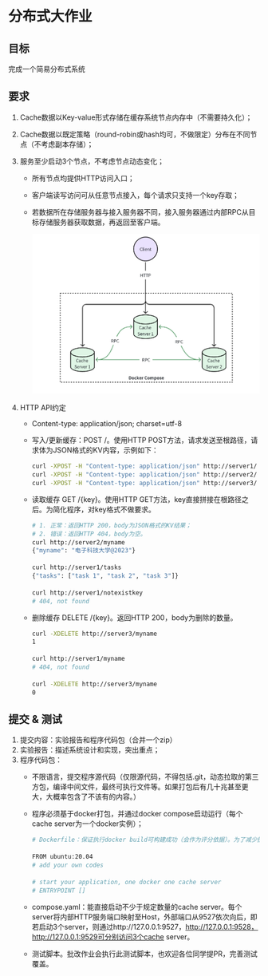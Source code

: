 # 分布式大作业

## 目标

完成一个简易分布式系统

## 要求

1. Cache数据以Key-value形式存储在缓存系统节点内存中（不需要持久化）；
2. Cache数据以既定策略（round-robin或hash均可，不做限定）分布在不同节点（不考虑副本存储）；
3. 服务至少启动3个节点，不考虑节点动态变化；
    - 所有节点均提供HTTP访问入口；
    - 客户端读写访问可从任意节点接入，每个请求只支持一个key存取；
    - 若数据所在存储服务器与接入服务器不同，接入服务器通过内部RPC从目标存储服务器获取数据，再返回至客户端。

        ![架构示意图](img/1.png)

4. HTTP API约定
    - Content-type: application/json; charset=utf-8
    - 写入/更新缓存：POST /。使用HTTP POST方法，请求发送至根路径，请求体为JSON格式的KV内容，示例如下：

        ```Bash
        curl -XPOST -H "Content-type: application/json" http://server1/ -d '{"myname": "电子科技大学@2023"}'
        curl -XPOST -H "Content-type: application/json" http://server2/ -d '{"tasks": ["task 1", "task 2", "task 3"]}'
        curl -XPOST -H "Content-type: application/json" http://server3/ -d '{"age": 123}'
        ```
    
    - 读取缓存 GET /{key}。使用HTTP GET方法，key直接拼接在根路径之后。为简化程序，对key格式不做要求。

        ```Bash
        # 1. 正常：返回HTTP 200，body为JSON格式的KV结果；
        # 2. 错误：返回HTTP 404，body为空。
        curl http://server2/myname
        {"myname": "电子科技大学@2023"}

        curl http://server1/tasks
        {"tasks": ["task 1", "task 2", "task 3"]}

        curl http://server1/notexistkey
        # 404, not found
        ```

    - 删除缓存 DELETE /{key}。返回HTTP 200，body为删除的数量。

        ```Bash
        curl -XDELETE http://server3/myname
        1

        curl http://server1/myname
        # 404, not found

        curl -XDELETE http://server3/myname
        0
        ```

## 提交 & 测试

1. 提交内容：实验报告和程序代码包（合并一个zip）
2. 实验报告：描述系统设计和实现，突出重点；
3. 程序代码包：
    - 不限语言，提交程序源代码（仅限源代码，不得包括.git，动态拉取的第三方包，编译中间文件，最终可执行文件等。如果打包后有几十兆甚至更大，大概率包含了不该有的内容。）
    - 程序必须基于docker打包，并通过docker compose启动运行（每个cache server为一个docker实例）；
    
        ```Bash
        # Dockerfile：保证执行docker build可构建成功（会作为评分依据）。为了减少批改作业时构建docker镜像数据传输量，请统一使用ubuntu:20.04为基础镜像（如下）。

        FROM ubuntu:20.04
        # add your own codes

        # start your application, one docker one cache server
        # ENTRYPOINT []
        ```
    - compose.yaml：能直接启动不少于规定数量的cache server。每个server将内部HTTP服务端口映射至Host，外部端口从9527依次向后，即若启动3个server，则通过http://127.0.0.1:9527，http://127.0.0.1:9528，http://127.0.0.1:9529可分别访问3个cache server。
    - 测试脚本。批改作业会执行此测试脚本，也欢迎各位同学提PR，完善测试覆盖。